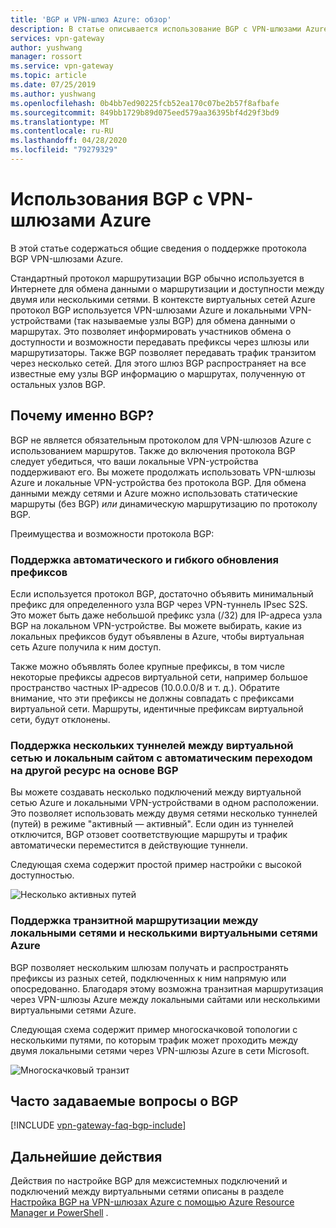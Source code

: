 ```yaml
---
title: 'BGP и VPN-шлюз Azure: обзор'
description: В статье описывается использование BGP с VPN-шлюзами Azure.
services: vpn-gateway
author: yushwang
manager: rossort
ms.service: vpn-gateway
ms.topic: article
ms.date: 07/25/2019
ms.author: yushwang
ms.openlocfilehash: 0b4bb7ed90225fcb52ea170c07be2b57f8afbafe
ms.sourcegitcommit: 849bb1729b89d075eed579aa36395bf4d29f3bd9
ms.translationtype: MT
ms.contentlocale: ru-RU
ms.lasthandoff: 04/28/2020
ms.locfileid: "79279329"
---
```

# <a name="about-bgp-with-azure-vpn-gateway"></a>Использования BGP с VPN-шлюзами Azure
В этой статье содержаться общие сведения о поддержке протокола BGP VPN-шлюзами Azure.

Стандартный протокол маршрутизации BGP обычно используется в Интернете для обмена данными о маршрутизации и доступности между двумя или несколькими сетями. В контексте виртуальных сетей Azure протокол BGP используется VPN-шлюзами Azure и локальными VPN-устройствами (так называемые узлы BGP) для обмена данными о маршрутах. Это позволяет информировать участников обмена о доступности и возможности передавать префиксы через шлюзы или маршрутизаторы. Также BGP позволяет передавать трафик транзитом через несколько сетей. Для этого шлюз BGP распространяет на все известные ему узлы BGP информацию о маршрутах, полученную от остальных узлов BGP. 

## <a name="why-use-bgp"></a><a name="why"></a>Почему именно BGP?
BGP не является обязательным протоколом для VPN-шлюзов Azure с использованием маршрутов. Также до включения протокола BGP следует убедиться, что ваши локальные VPN-устройства поддерживают его. Вы можете продолжать использовать VPN-шлюзы Azure и локальные VPN-устройства без протокола BGP. Для обмена данными между сетями и Azure можно использовать статические маршруты (без BGP) *или* динамическую маршрутизацию по протоколу BGP.

Преимущества и возможности протокола BGP:

### <a name="support-automatic-and-flexible-prefix-updates"></a><a name="prefix"></a>Поддержка автоматического и гибкого обновления префиксов
Если используется протокол BGP, достаточно объявить минимальный префикс для определенного узла BGP через VPN-туннель IPsec S2S. Это может быть даже небольшой префикс узла (/32) для IP-адреса узла BGP на локальном VPN-устройстве. Вы можете выбирать, какие из локальных префиксов будут объявлены в Azure, чтобы виртуальная сеть Azure получила к ним доступ.

Также можно объявлять более крупные префиксы, в том числе некоторые префиксы адресов виртуальной сети, например большое пространство частных IP-адресов (10.0.0.0/8 и т. д.). Обратите внимание, что эти префиксы не должны совпадать с префиксами виртуальной сети. Маршруты, идентичные префиксам виртуальной сети, будут отклонены.

### <a name="support-multiple-tunnels-between-a-vnet-and-an-on-premises-site-with-automatic-failover-based-on-bgp"></a><a name="multitunnel"></a>Поддержка нескольких туннелей между виртуальной сетью и локальным сайтом с автоматическим переходом на другой ресурс на основе BGP
Вы можете создавать несколько подключений между виртуальной сетью Azure и локальными VPN-устройствами в одном расположении. Это позволяет использовать между двумя сетями несколько туннелей (путей) в режиме "активный — активный". Если один из туннелей отключится, BGP отзовет соответствующие маршруты и трафик автоматически переместится в действующие туннели.

Следующая схема содержит простой пример настройки с высокой доступностью.

![Несколько активных путей](./media/vpn-gateway-bgp-overview/multiple-active-tunnels.png)

### <a name="support-transit-routing-between-your-on-premises-networks-and-multiple-azure-vnets"></a><a name="transitrouting"></a>Поддержка транзитной маршрутизации между локальными сетями и несколькими виртуальными сетями Azure
BGP позволяет нескольким шлюзам получать и распространять префиксы из разных сетей, подключенных к ним напрямую или опосредованно. Благодаря этому возможна транзитная маршрутизация через VPN-шлюзы Azure между локальными сайтами или несколькими виртуальными сетями Azure.

Следующая схема содержит пример многоскачковой топологии с несколькими путями, по которым трафик может проходить между двумя локальными сетями через VPN-шлюзы Azure в сети Microsoft.

![Многоскачковый транзит](./media/vpn-gateway-bgp-overview/full-mesh-transit.png)

## <a name="bgp-faq"></a><a name="faq"></a>Часто задаваемые вопросы о BGP
[!INCLUDE [vpn-gateway-faq-bgp-include](../../includes/vpn-gateway-faq-bgp-include.md)]

## <a name="next-steps"></a>Дальнейшие действия
Действия по настройке BGP для межсистемных подключений и подключений между виртуальными сетями описаны в разделе [Настройка BGP на VPN-шлюзах Azure с помощью Azure Resource Manager и PowerShell](vpn-gateway-bgp-resource-manager-ps.md) .

